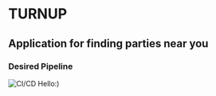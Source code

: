 <h1>TURNUP</h1>
<h2>Application for finding parties near you</h2>


<h3>Desired Pipeline</h3>
<img src="https://github.com/simGudim/turnup/blob/182aa099910ed9d754414adfdb640f1643a14bfa/images/ci_cd_pipeline.jpeg" title="CI/CD">
Hello:)
